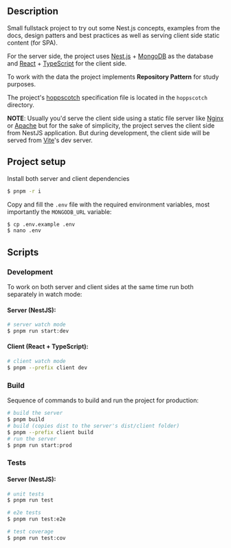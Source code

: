 ## Description

Small fullstack project to try out some Nest.js concepts, examples from the docs, design patters and best practices as well as serving client side static content (for SPA).

For the server side, the project uses [Nest.js](https://nestjs.com/) + [MongoDB](https://www.mongodb.com/) as the database and [React](https://reactjs.org/) + [TypeScript](https://www.typescriptlang.org/) for the client side.

To work with the data the project implements **Repository Pattern** for study purposes.

The project's [hoppscotch](https://hoppscotch.io/) specification file is located in the `hoppscotch` directory.

**NOTE**: Usually you'd serve the client side using a static file server like [Nginx](https://www.nginx.com/) or [Apache](https://httpd.apache.org/) but for the sake of simplicity, the project serves the client side from NestJS application. But during development, the client side will be served from [Vite](https://vitejs.dev/)'s dev server.

## Project setup

Install both server and client dependencies

```bash
$ pnpm -r i
```

Copy and fill the `.env` file with the required environment variables, most importantly the `MONGODB_URL` variable:

```bash
$ cp .env.example .env
$ nano .env
```

## Scripts

### Development

To work on both server and client sides at the same time run both separately in watch mode:

#### Server (NestJS):

```bash
# server watch mode
$ pnpm run start:dev
```

#### Client (React + TypeScript):

```bash
# client watch mode
$ pnpm --prefix client dev
```

### Build

Sequence of commands to build and run the project for production:

```bash
# build the server
$ pnpm build
# build (copies dist to the server's dist/client folder)
$ pnpm --prefix client build
# run the server
$ pnpm run start:prod

```

### Tests

#### Server (NestJS):

```bash
# unit tests
$ pnpm run test

# e2e tests
$ pnpm run test:e2e

# test coverage
$ pnpm run test:cov
```
